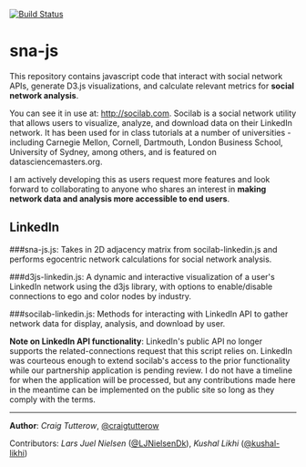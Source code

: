 [![Build Status](https://travis-ci.com/wesrice/sna-js.svg?branch=master)](https://travis-ci.com/wesrice/sna-js)

sna-js
======


This repository contains javascript code that interact with social network APIs, generate D3.js visualizations, and calculate relevant metrics for **social network analysis**. 

You can see it in use at: http://socilab.com. Socilab is a social network utility that allows users to visualize, analyze, and download data on their LinkedIn network. It has been used for in class tutorials at a number of universities - including Carnegie Mellon, Cornell, Dartmouth, London Business School, University of Sydney, among others, and is featured on datasciencemasters.org.

I am actively developing this as users request more features and look forward to collaborating to anyone who shares an interest in **making network data and analysis more accessible to end users**.

LinkedIn
------
###sna-js.js:
Takes in 2D adjacency matrix from socilab-linkedin.js and performs egocentric network calculations for social network analysis.

###d3js-linkedin.js:
A dynamic and interactive visualization of a user's LinkedIn network using the d3js library, with options to enable/disable connections to ego and color nodes by industry.

###socilab-linkedin.js:
Methods for interacting with LinkedIn API to gather network data for display, analysis, and download by user.

**Note on LinkedIn API functionality**: LinkedIn's public API no longer supports the related-connections request that this script relies on. LinkedIn was courteous enough to extend socilab's access to the prior functionality while our partnership application is pending review. I do not have a timeline for when the application will be processed, but any contributions made here in the meantime can be implemented on the public site so long as they comply with the terms.

----
**Author**: *Craig Tutterow*, [@craigtutterow](https://github.com/craigtutterow)

Contributors: *Lars Juel Nielsen* ([@LJNielsenDk](https://github.com/LJNielsenDk)), *Kushal Likhi* ([@kushal-likhi](https://github.com/kushal-likhi)) 

